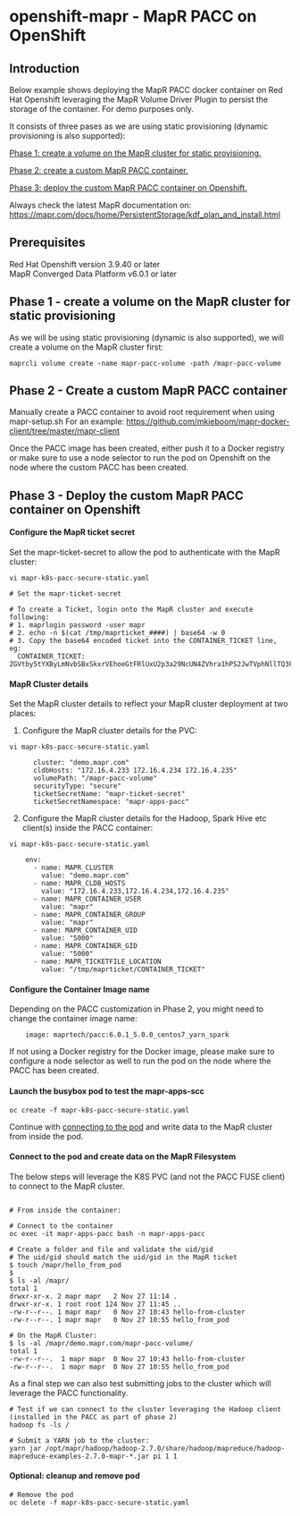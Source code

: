 # openshift-mapr - MapR PACC on OpenShift

##  Introduction
Below example shows deploying the MapR PACC docker container on Red Hat Openshift leveraging the MapR Volume Driver Plugin to persist the storage of the container. For demo purposes only.

It consists of three pases as we are using static provisioning (dynamic provisioning is also supported):

[Phase 1: create a volume on the MapR cluster for static provisioning.](#phase-1---create-a-volume-on-the-mapr-cluster-for-static-provisioning)

[Phase 2: create a custom MapR PACC container.](#phase-2---create-a-custom-mapr-pacc-container)

[Phase 3: deploy the custom MapR PACC container on Openshift.](#phase-3---Deploy-the-custom-mapr-pacc-container-on-openshift)

Always check the latest MapR documentation on:  
https://mapr.com/docs/home/PersistentStorage/kdf_plan_and_install.html

## Prerequisites
Red Hat Openshift version 3.9.40 or later  
MapR Converged Data Platform v6.0.1 or later

##  Phase 1 - create a volume on the MapR cluster for static provisioning
As we will be using static provisioning (dynamic is also supported), we will create a volume on the MapR cluster first:
```
maprcli volume create -name mapr-pacc-volume -path /mapr-pacc-volume
```

##  Phase 2 - Create a custom MapR PACC container
Manually create a PACC container to avoid root requirement when using mapr-setup.sh For an example:
https://github.com/mkieboom/mapr-docker-client/tree/master/mapr-client

Once the PACC image has been created, either push it to a Docker registry or make sure to use a node selector to run the pod on Openshift on the node where the custom PACC has been created.

##  Phase 3 - Deploy the custom MapR PACC container on Openshift

#### Configure the MapR ticket secret

Set the mapr-ticket-secret to allow the pod to authenticate with the MapR cluster:
```
vi mapr-k8s-pacc-secure-static.yaml

# Set the mapr-ticket-secret

# To create a Ticket, login onto the MapR cluster and execute following:
# 1. maprlogin password -user mapr
# 2. echo -n $(cat /tmp/maprticket_####) | base64 -w 0
# 3. Copy the base64 encoded ticket into the CONTAINER_TICKET line, eg:
  CONTAINER_TICKET: ZGVtby5tYXByLmNvbSBxSkxrVEhoeGtFRlUxU2p3a29NcUN4ZVhra1hPS2JwTVphNllTQ3FpaENnYlRhVkQyOEUrTTJhSng4dWljdlp1aHozR1pOS2pCNW8wRmFjRlVWRGVvVEZYVzhXdElTUG5DOEp2Q01zZG1PcEFIZ2V6eWdrekU5V1ZwaGVoT2RMcWFyaVdGVmtZSjEwVngzNG85RFFzM0U5YmdFWFZ0bVJNQ2JiREd6THpJbzVvVDBpTkU5OUlhT2dySnN3RE9SYmd6bFRBRjBzVVlHK05iL09mUkVWNUV1SFpKZk13M3NxMUY3MjI1bjJHN3hBZkhCQXFGb0dDSGhoNnhvVm45MmNEZHZJTGk4anVkU1ZMSzd0SFpFZzRZUFJXazdZUU0rdz0=

```

#### MapR Cluster details
Set the MapR cluster details to reflect your MapR cluster deployment at two places:

1. Configure the MapR cluster details for the PVC:
```
vi mapr-k8s-pacc-secure-static.yaml

      cluster: "demo.mapr.com"
      cldbHosts: "172.16.4.233 172.16.4.234 172.16.4.235"
      volumePath: "/mapr-pacc-volume"
      securityType: "secure"
      ticketSecretName: "mapr-ticket-secret"
      ticketSecretNamespace: "mapr-apps-pacc"
```

2. Configure the MapR cluster details for the Hadoop, Spark Hive etc client(s) inside the PACC container:
```
vi mapr-k8s-pacc-secure-static.yaml

    env:
      - name: MAPR_CLUSTER
        value: "demo.mapr.com"
      - name: MAPR_CLDB_HOSTS
        value: "172.16.4.233,172.16.4.234,172.16.4.235"
      - name: MAPR_CONTAINER_USER
        value: "mapr"
      - name: MAPR_CONTAINER_GROUP
        value: "mapr"
      - name: MAPR_CONTAINER_UID
        value: "5000"
      - name: MAPR_CONTAINER_GID
        value: "5000"
      - name: MAPR_TICKETFILE_LOCATION
        value: "/tmp/maprticket/CONTAINER_TICKET"
```

#### Configure the Container Image name
Depending on the PACC customization in Phase 2, you might need to change the container image name:
```
    image: maprtech/pacc:6.0.1_5.0.0_centos7_yarn_spark
```

If not using a Docker registry for the Docker image, please make sure to configure a node selector as well to run the pod on the node where the PACC has been created.

#### Launch the busybox pod to test the mapr-apps-scc
```
oc create -f mapr-k8s-pacc-secure-static.yaml
```

Continue with [connecting to the pod](#connect-to-the-pod-and-create-data-on-the-mapr-filesystem) and write data to the MapR cluster from inside the pod.


#### Connect to the pod and create data on the MapR Filesystem
The below steps will leverage the K8S PVC (and not the PACC FUSE client) to connect to the MapR cluster.
```

# From inside the container:

# Connect to the container
oc exec -it mapr-apps-pacc bash -n mapr-apps-pacc

# Create a folder and file and validate the uid/gid
# The uid/gid should match the uid/gid in the MapR ticket
$ touch /mapr/hello_from_pod
$ 
$ ls -al /mapr/
total 1
drwxr-xr-x. 2 mapr mapr   2 Nov 27 11:14 .
drwxr-xr-x. 1 root root 124 Nov 27 11:45 ..
-rw-r--r--. 1 mapr mapr   0 Nov 27 10:43 hello-from-cluster
-rw-r--r--. 1 mapr mapr   0 Nov 27 10:55 hello_from_pod

# On the MapR Cluster:
$ ls -al /mapr/demo.mapr.com/mapr-pacc-volume/
total 1
-rw-r--r--.  1 mapr mapr  0 Nov 27 10:43 hello-from-cluster
-rw-r--r--.  1 mapr mapr  0 Nov 27 10:55 hello_from_pod
```

As a final step we can also test submitting jobs to the cluster which will leverage the PACC functionality.
```
# Test if we can connect to the cluster leveraging the Hadoop client (installed in the PACC as part of phase 2)
hadoop fs -ls /

# Submit a YARN job to the cluster:
yarn jar /opt/mapr/hadoop/hadoop-2.7.0/share/hadoop/mapreduce/hadoop-mapreduce-examples-2.7.0-mapr-*.jar pi 1 1
```

#### Optional: cleanup and remove pod
```
# Remove the pod
oc delete -f mapr-k8s-pacc-secure-static.yaml
```
